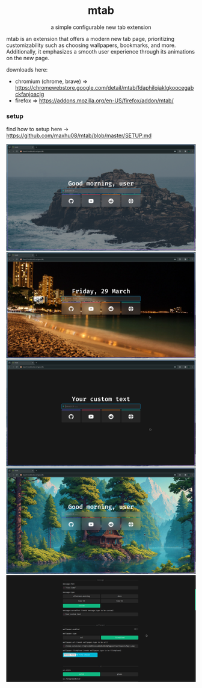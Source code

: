 <div align="center">

# mtab

a simple configurable new tab extension

</div>

mtab is an extension that offers a modern new tab page, prioritizing customizability such as choosing wallpapers, bookmarks, and more. Additionally, it emphasizes a smooth user experience through its animations on the new page.

downloads here:

- chromium (chrome, brave) => https://chromewebstore.google.com/detail/mtab/fdaphilojaklgkoocegabckfanjoacjg
- firefox => https://addons.mozilla.org/en-US/firefox/addon/mtab/

### setup

find how to setup here -> https://github.com/maxhu08/mtab/blob/master/SETUP.md

![demo-1](./assets/demo-1.png)
![demo-2](./assets/demo-2.png)
![demo-3](./assets/demo-3.png)
![demo-4](./assets/demo-4.png)
![demo-5](./assets/demo-5.png)

